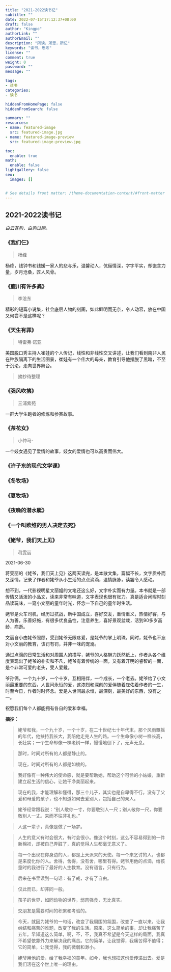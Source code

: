 ```yaml
---
title: "2021-2022读书记"
subtitle: ""
date: 2022-07-15T17:12:37+08:00
draft: false
author: "Kingpo"
authorLink: ""
authorEmail: ""
description: "所读，所思，所记"
keywords: "读书，思考"
license: ""
comment: true
weight: 0
password: ""
message: ""

tags:
- 读书
categories:
- 读书

hiddenFromHomePage: false
hiddenFromSearch: false

summary: ""
resources:
- name: featured-image
  src: featured-image.jpg
- name: featured-image-preview
  src: featured-image-preview.jpg

toc:
  enable: true
math:
  enable: false
lightgallery: false
seo:
  images: []


# See details front matter: /theme-documentation-content/#front-matter
---
```


<!--more-->

## 2021-2022读书记
*白云苍狗，白驹过隙。*

### 《我们仨》
>杨绛

杨绛，钱钟书和钱媛一家人的悲与乐，温馨动人，伉俪情深，字字平实，却饱含力量，岁月沧桑，匠人风骨。

### 《鹿川有许多粪》
>李沧东

精彩的短篇小说集，社会底层人物的刻画，如此鲜明而无奈，令人动容，放在中国又何尝不是这样呢？

### 《天生有罪》
>特雷弗·诺亚

美国脱口秀主持人崔娃的个人传记，线性和非线性交叉讲述，让我们看到南非人民在种族隔离下的生活图景，崔娃有一个伟大的母亲，教育引导他摆脱了黑暗，不至于沉沦，走向世界舞台。

>摘抄待整理

### 《强风吹拂》
> 三浦紫苑

一群大学生跑者的修炼和参赛故事。

### 《茶花女》
>小仲马-

一个妓女遇见了爱情的故事，妓女的爱情也可以高贵而伟大。

### 《许子东的现代文学课》


### 《冬牧场》

### 《夏牧场》

### 《夜晚的潜水艇》

### 《一个叫欧维的男人决定去死》

### 《姥爷，我们天上见》
> 蒋雯丽

2021-06-30

蒋雯丽的《姥爷，我们天上见》这两天读完，是本散文集，篇幅不长，文字质朴而又深情，记录了作者和姥爷从小生活的点点滴滴，温情脉脉，读罢令人感动。

想不到，一代影视明星文丽姐的文笔还这么好，文字朴实而有力量。本书就是一部传情又活泼的小品文，读来非常有味道，文字表现也很有张力。真是适合闲暇时刻品读玩味，一窥小文丽的童年时光，怀念一下自己的童年时生活。

姥爷是火车司机，经历过抗战，新中国成立，喜好交友，重情重义，热情好客，与人为善，乐善好施，有很多优良品性，注意养生，喜好景观盆栽，活到90多岁高龄，病逝。

文丽自小由姥爷照顾，受到姥爷无限疼爱，是姥爷的掌上明珠。同时，姥爷也不忘对小文丽的教育，该罚有罚，并非一味的宠溺。

通过点滴的日常生活和对周围人的描写，姥爷的人格魅力跃然纸上，作者从各个维度表现出了姥爷的朴实和不凡，姥爷有着传统的一面，又有着开明的睿智的一面，是个非常可爱的老头，受人爱戴。

爷孙俩，一个九十岁，一个十岁，互相陪伴，一个成长，一个老去。姥爷给了小文丽最重要的东西，人世间永恒的爱，这浓烈和深刻的爱伴随着庇佑着作者的一生，时至今日，作者时时怀念。爱是人世间最永恒，最深刻，最美好的东西，没有之一。

祝愿我们每个人都能拥有各自的爱和幸福。

**摘抄：**

>姥爷和我，一个九十岁，一个十岁，在二十世纪七十年代末，那个风雨飘摇的年代，他扶持我长大，我陪他走完人生的路。一个生命像小树一样长高，长壮实；一个生命却像一棵老树一样，慢慢地倒下了，无声无息。

>那时，时间对所有的人都是静止的。
>
>现在，时间对所有的人都是如梭的。

>我好像有一种伟大的使命感，就是要帮助她，帮助这个可怜的小姑娘，重新建立起生活的信心，让她干净美丽起来。

>现在的我，才能理解和懂得，那三个儿子，其实也是自卑得不行。没有了父爱和母爱的孩子，也不知道如何去爱别人，包括自己的亲人。

>姥爷经常跟我说：“别人敬你一寸，你要敬别人一尺；别人敬你一尺，你要敬别人一丈。来而不往非礼也。”

>人这一辈子，真像是做了一场梦。

>人生的意义有时会很大，有时会很小。像这个时刻，这么不容易得到的一件新棉袄，却被自己弄脏了，真的觉得人生都毫无意义了。

>每一个出现在你身边的人，都是上天派来的天使。每一个来乞讨的人，也都是来度化你的人。舍得，舍得，没有舍，哪里有得。姥爷用他的点滴，给孩童时的我进行了最好的人生教育。没有语言，只有行为。

>后来在书里读到一句话：有了戒，才有了自由。

>仅此而已，却非同一般。

>孩子的世界，如同动物的世界，弱肉强食，无比真实。

>交朋友是需要时间的积累和考验的。

>今天，就因为姥爷的一句话，改变了我周围的氛围，改变了一直以来，让我纠结和痛苦的难题，改变了我的生活。原来，这么简单的事，却让我痛苦了五年。早知道这么简单，啊，不，不，我真不希望是今天这样的局面，我真不希望依靠外力来解决我的痛苦。它的简单，让我觉得，我痛苦得不值得；它的简单，让我觉得，我的微弱和渺小。

>姥爷用他的爱，给了我幸福的童年。如今，我也想把这份爱传递出去。爱是我们活在这个世上唯一的理由。




